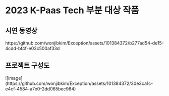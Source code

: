 <h1>2023 K-Paas Tech 부분 대상 작품</h1>

<h2>시연 동영상</h2>
https://github.com/wonjibkim/Exception/assets/101384372/b277ad54-de15-4cdd-bf4f-e03c500af33d

<h2>프로젝트 구성도</h2>
![image](https://github.com/wonjibkim/Exception/assets/101384372/30e3ca1c-e4cf-4584-a7e0-2dd065bec984)
